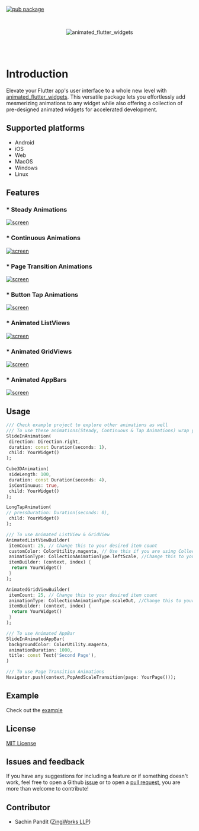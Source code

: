 [![pub package](https://img.shields.io/pub/v/animated_flutter_widgets.svg)](https://pub.dartlang.org/packages/animated_flutter_widgets)

<br>
<p align="center">
<img alt="animated_flutter_widgets" src="https://github.com/Zingworks-Sachin/animated_flutter_widgets/blob/main/assets/plugin_image.png?raw=true" />
</p>
<br><br>

# Introduction

Elevate your Flutter app's user interface to a whole new level with [animated_flutter_widgets](https://pub.dartlang.org/packages/animated_flutter_widgets). This versatile package lets you effortlessly add mesmerizing animations to any widget while also offering a collection of pre-designed animated widgets for accelerated development.

## Supported platforms
- Android
- iOS
- Web
- MacOS
- Windows
- Linux

## Features
### * Steady Animations

[![screen](https://github.com/Zingworks-Sachin/animated_flutter_widgets/blob/main/assets/steady_animation.gif)](https://github.com/Zingworks-Sachin/animated_flutter_widgets)

### * Continuous Animations

[![screen](https://github.com/Zingworks-Sachin/animated_flutter_widgets/blob/main/assets/continous_animations.gif)](https://github.com/Zingworks-Sachin/animated_flutter_widgets)

### * Page Transition Animations

[![screen](https://github.com/Zingworks-Sachin/animated_flutter_widgets/blob/main/assets/page_transition_animation.gif)](https://github.com/Zingworks-Sachin/animated_flutter_widgets)

### * Button Tap Animations

[![screen](https://github.com/Zingworks-Sachin/animated_flutter_widgets/blob/main/assets/button_tap_animation.gif)](https://github.com/Zingworks-Sachin/animated_flutter_widgets)

### * Animated ListViews

[![screen](https://github.com/Zingworks-Sachin/animated_flutter_widgets/blob/main/assets/animated_list_view.gif)](https://github.com/Zingworks-Sachin/animated_flutter_widgets)

### * Animated GridViews

[![screen](https://github.com/Zingworks-Sachin/animated_flutter_widgets/blob/main/assets/animated_grid_view.gif)](https://github.com/Zingworks-Sachin/animated_flutter_widgets)

### * Animated AppBars

[![screen](https://github.com/Zingworks-Sachin/animated_flutter_widgets/blob/main/assets/animated_app_bar.gif)](https://github.com/Zingworks-Sachin/animated_flutter_widgets)

## Usage
```dart
/// Check example project to explore other animations as well
/// To use these animations(Steady, Continuous & Tap Animations) wrap your widget inside the animation widgets
SlideInAnimation(
 direction: Direction.right,
 duration: const Duration(seconds: 1),
 child: YourWidget()
);

Cube3DAnimation(
 sideLength: 100,
 duration: const Duration(seconds: 4),
 isContinuous: true,
 child: YourWidget()
);

LongTapAnimation(
// pressDuration: Duration(seconds: 0),
 child: YourWidget()
);

/// To use Animated ListView & GridView
AnimatedListViewBuilder(
 itemCount: 25, // Change this to your desired item count
 customColor: ColorUtility.magenta, // Use this if you are using CollectionAnimationType.listColored
 animationType: CollectionAnimationType.leftScale, //Change this to your desired animation type
 itemBuilder: (context, index) {
  return YourWidget()
 }
);

AnimatedGridViewBuilder(
 itemCount: 25, // Change this to your desired item count
 animationType: CollectionAnimationType.scaleOut, //Change this to your desired animation type
 itemBuilder: (context, index) {
  return YourWidget()
 }
);

/// To use Animated AppBar
SlideInAnimatedAppBar(
 backgroundColor: ColorUtility.magenta,
 animationDuration: 1000,
 title: const Text('Second Page'),
)

/// To use Page Transition Animations
Navigator.push(context,PopAndScaleTransition(page: YourPage()));
```

## Example
Check out the [example](https://github.com/Zingworks-Sachin/animated_flutter_widgets/tree/main/example)

## License
[MIT License](https://github.com/Zingworks-Sachin/animated_flutter_widgets/blob/main/LICENSE)

## Issues and feedback
If you have any suggestions for including a feature or if something doesn't work, feel free to open a Github [issue](https://github.com/Zingworks-Sachin/animated_flutter_widgets/issues) or to open a [pull request](https://github.com/Zingworks-Sachin/animated_flutter_widgets/pulls), you are more than welcome to contribute!

## Contributor
- Sachin Pandit ([ZingWorks LLP](https://zingworks.in/))
